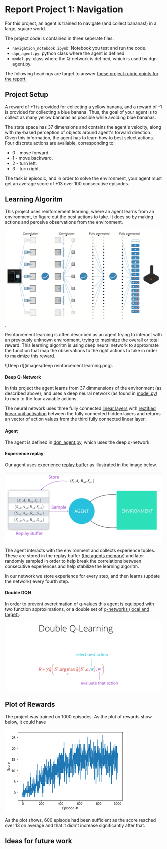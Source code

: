 # Report Project 1: Navigation

For this project, an agent is trained to navigate (and collect bananas!) in a large, square world.

The project code is contained in three seperate files.

* `navigation_notebook.ipynb`: Notebook you test and run the code.
* `dqn_agent.py`: python class where the agent is defined.
* `model.py`: class where the Q-network is defined, which is used by dqn-agent.py.

The following headings are target to answer [these project rubric points for the report.](https://review.udacity.com/#!/rubrics/1889/view)

## Project Setup
A reward of +1 is provided for collecting a yellow banana, and a reward of -1 is provided for collecting a blue banana. Thus, the goal of your agent is to collect as many yellow bananas as possible while avoiding blue bananas.

The state space has 37 dimensions and contains the agent's velocity, along with ray-based perception of objects around agent's forward direction. Given this information, the agent has to learn how to best select actions. Four discrete actions are available, corresponding to:

* 0 - move forward.
* 1 - move backward.
* 2 - turn left.
* 3 - turn right.

The task is episodic, and in order to solve the environment, your agent must get an average score of +13 over 100 consecutive episodes.

## Learning Algoritm
This project uses reinforcement learning, where an agent learns from an environment, to figure out the best actions to take. It does so by making actions and perceive observations from the environment.

![reinforcement learning](images/dqn-architecture.png).

Reinforcement learning is often described as an agent trying to interact with an previously unknown environment, trying to maximize the overall or total reward. This learning algoritm is using deep neural network to approxmate the function that map the observations to the right actions to take in order to maximize this reward.

![Deep rl](images/deep reinforcement learning.png).

#### Deep Q-Network
In this project the agent learns from 37 dimmensions of the environment (as described above), and uses a deep neural network (as found in [model.py](/model.py)) to map to the four avaiable actions.

The neural network uses three fully connected [linear layers](https://pytorch.org/docs/stable/nn.html#linear) with [rectified linear unit activation](https://pytorch.org/docs/stable/nn.html#torch.nn.functional.relu) between the fully connected hidden layers and returns an vector of action values from the third fully connected linear layer.

#### Agent
The agent is defined in [dqn_agent.py](/dqn_agent.py), which uses the deep q-network.

#### Experience replay
Our agent uses experience [replay buffer](https://github.com/SigveMartin/drlnd/blob/22c0a477933d6c0e8b72c8ab45f74173025badd4/project_1_Navigation/dqn_agent.py#L120) as illustrated in the image below.

![exerience replay](images/replaybuffer.png)

The agent interacts with the environment and collects experience tuples. These are stored in the replay buffer ([the agents memory](https://github.com/SigveMartin/drlnd/blob/22c0a477933d6c0e8b72c8ab45f74173025badd4/project_1_Navigation/dqn_agent.py#L41)) and later randomly sampled in order to help break the correlations between consecutive experiences and help stabilize the learning algoritm.

In our network we store experience for every step, and then learns (update the network) every fourth step.

#### Double DQN
In order to prevent overetimation of q-values this agent is equipped with two function approximations, or a double set of [q-networks (local and target)](https://github.com/SigveMartin/drlnd/blob/22c0a477933d6c0e8b72c8ab45f74173025badd4/project_1_Navigation/dqn_agent.py#L36).

![double DQN](images/doubleq.png)

## Plot of Rewards

The project was trained on 1000 episodes. As the plot of rewards show below, it could have

![Plot of rewards](images/projec_1_results.png)

As the plot shows, 600 episode had been sufficient as the score reached over 13 on average and that it didn't increase significantly after that.

## Ideas for future work
